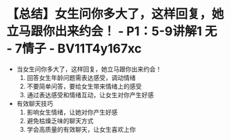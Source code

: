 # 【总结】女生问你多大了，这样回复，她立马跟你出来约会！ - P1：5-9讲解1 无 - 7情子 - BV11T4y167xc

-   当女生问你多大了，这样回复，她立马跟你出来约会！
    1.  回答女生年龄问题需表达感受，调动情绪
    2.  不要简单问答，要给女生带来情绪上的感受
    3.  通过表达感受和情绪互动，让女生对你产生好感
-   有效聊天技巧
    1.  影响女生情绪，让她对你产生好感
    2.  避免枯燥乏味的聊天方式
    3.  学会高质量的有效聊天，让女生喜欢上你
